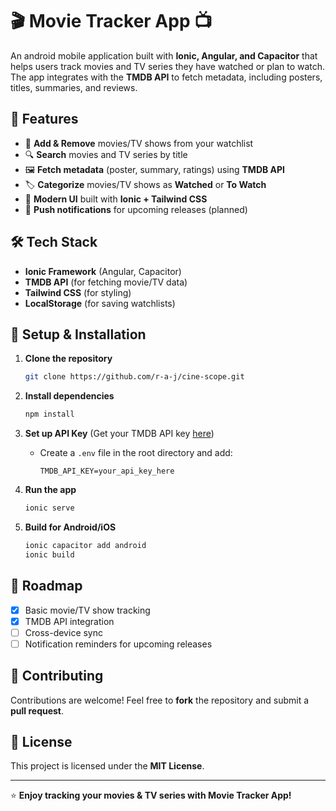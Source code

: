 # 🎬 Movie Tracker App 📺

An android mobile application built with **Ionic, Angular, and Capacitor** that helps users track movies and TV series they have watched or plan to watch. The app integrates with the **TMDB API** to fetch metadata, including posters, titles, summaries, and reviews.

## 🚀 Features

- 📌 **Add & Remove** movies/TV shows from your watchlist
- 🔍 **Search** movies and TV series by title
- 🖼️ **Fetch metadata** (poster, summary, ratings) using **TMDB API**
- 🏷️ **Categorize** movies/TV shows as **Watched** or **To Watch**
- 📱 **Modern UI** built with **Ionic + Tailwind CSS**
- 🔔 **Push notifications** for upcoming releases (planned)

## 🛠️ Tech Stack

- **Ionic Framework** (Angular, Capacitor)
- **TMDB API** (for fetching movie/TV data)
- **Tailwind CSS** (for styling)
- **LocalStorage** (for saving watchlists)

## 📖 Setup & Installation

1. **Clone the repository**
   ```bash
   git clone https://github.com/r-a-j/cine-scope.git
   ```

2. **Install dependencies**
   ```bash
   npm install
   ```

3. **Set up API Key** (Get your TMDB API key [here](https://www.themoviedb.org/))
   - Create a `.env` file in the root directory and add:
     ```
     TMDB_API_KEY=your_api_key_here
     ```

4. **Run the app**
   ```bash
   ionic serve
   ```

5. **Build for Android/iOS**
   ```bash
   ionic capacitor add android
   ionic build
   ```

## 📌 Roadmap

- [x] Basic movie/TV show tracking
- [x] TMDB API integration
- [ ] Cross-device sync
- [ ] Notification reminders for upcoming releases

## 🤝 Contributing

Contributions are welcome! Feel free to **fork** the repository and submit a **pull request**.

## 📜 License

This project is licensed under the **MIT License**.

---

⭐ **Enjoy tracking your movies & TV series with Movie Tracker App!**

